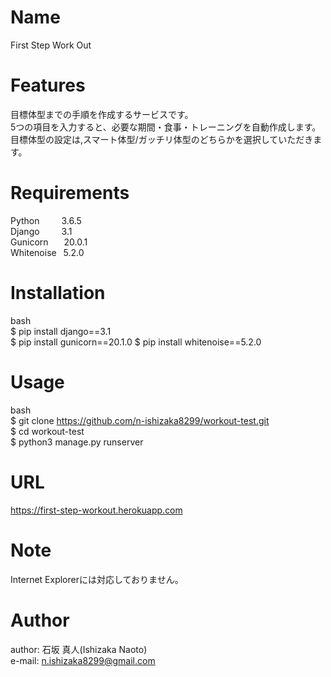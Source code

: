 # Name

First Step Work Out

# Features

目標体型までの手順を作成するサービスです。  
5つの項目を入力すると、必要な期間・食事・トレーニングを自動作成します。  
目標体型の設定は,スマート体型/ガッチリ体型のどちらかを選択していただきます。

# Requirements

Python&emsp;&emsp;&ensp;3.6.5  
Django&emsp;&emsp;&ensp;3.1   
Gunicorn&emsp;&ensp;   20.0.1  
Whitenoise&ensp; 5.2.0  

# Installation

bash  
$ pip install django==3.1  
$ pip install gunicorn==20.1.0
$ pip install whitenoise==5.2.0  

# Usage

bash  
$ git clone https://github.com/n-ishizaka8299/workout-test.git  
$ cd workout-test  
$ python3 manage.py runserver  

# URL  

https://first-step-workout.herokuapp.com  

# Note

Internet Explorerには対応しておりません。  

# Author

author: 石坂 真人(Ishizaka Naoto)  
e-mail: n.ishizaka8299@gmail.com  